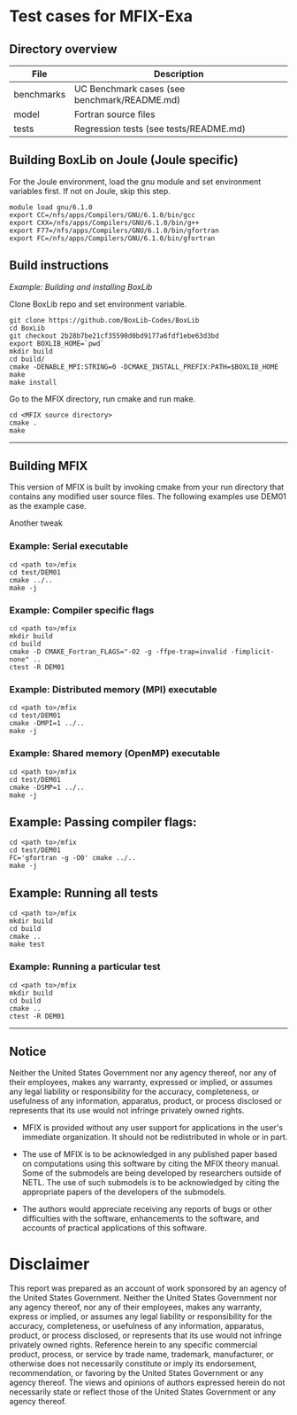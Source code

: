 # Test cases for MFIX-Exa

## Directory overview

| File       | Description                                         |
| ---------  | --------------------------------------------------- |
| benchmarks | UC Benchmark cases (see benchmark/README.md)        |
| model      | Fortran source files                                |
| tests      | Regression tests (see tests/README.md)              |



## Building BoxLib on Joule (Joule specific)
For the Joule environment, load the gnu module and set environment variables first. If not on Joule, skip this step.
```shell
module load gnu/6.1.0
export CC=/nfs/apps/Compilers/GNU/6.1.0/bin/gcc
export CXX=/nfs/apps/Compilers/GNU/6.1.0/bin/g++
export F77=/nfs/apps/Compilers/GNU/6.1.0/bin/gfortran
export FC=/nfs/apps/Compilers/GNU/6.1.0/bin/gfortran
```

## Build instructions

_Example: Building and installing BoxLib_

Clone BoxLib repo and set environment variable.
```shell
git clone https://github.com/BoxLib-Codes/BoxLib
cd BoxLib
git checkout 2b28b7be21cf35590d0bd9177a6fdf1ebe63d3bd
export BOXLIB_HOME=`pwd`
mkdir build
cd build/
cmake -DENABLE_MPI:STRING=0 -DCMAKE_INSTALL_PREFIX:PATH=$BOXLIB_HOME
make
make install
```
Go to the MFIX directory, run cmake and run make.
```shell
cd <MFIX source directory>
cmake .
make
```




---------------------------------------------------------------------



## Building MFIX

This version of MFIX is built by invoking cmake from your run
directory that contains any modified user source files. The
following examples use DEM01 as the example case.

Another tweak

### Example: Serial executable
```shell
cd <path to>/mfix
cd test/DEM01
cmake ../..
make -j
```

### Example: Compiler specific flags
```shell
cd <path to>/mfix
mkdir build
cd build
cmake -D CMAKE_Fortran_FLAGS="-O2 -g -ffpe-trap=invalid -fimplicit-none" ..
ctest -R DEM01
```

### Example: Distributed memory (MPI) executable
```shell
cd <path to>/mfix
cd test/DEM01
cmake -DMPI=1 ../..
make -j
```

### Example: Shared memory (OpenMP) executable
```shell
cd <path to>/mfix
cd test/DEM01
cmake -DSMP=1 ../..
make -j
```

## Example: Passing compiler flags:
```shell
cd <path to>/mfix
cd test/DEM01
FC='gfortran -g -O0' cmake ../..
make -j
```

## Example:  Running all tests
```shell
cd <path to>/mfix
mkdir build
cd build
cmake ..
make test
```

### Example: Running a particular test
```shell
cd <path to>/mfix
mkdir build
cd build
cmake ..
ctest -R DEM01
```


--------------------------------------------------------------------

## Notice
Neither the United States Government nor any agency thereof, nor any
of their employees, makes any warranty, expressed or implied, or
assumes any legal liability or responsibility for the accuracy,
completeness, or usefulness of any information, apparatus, product,
or process disclosed or represents that its use would not infringe
privately owned rights.

* MFIX is provided without any user support for applications in the
  user's immediate organization. It should not be redistributed in
  whole or in part.

* The use of MFIX is to be acknowledged in any published paper based
  on computations using this software by citing the MFIX theory
  manual. Some of the submodels are being developed by researchers
  outside of NETL. The use of such submodels is to be acknowledged
  by citing the appropriate papers of the developers of the submodels.

* The authors would appreciate receiving any reports of bugs or other
  difficulties with the software, enhancements to the software, and
  accounts of practical applications of this software.

# Disclaimer
This report was prepared as an account of work sponsored by an agency
of the United States Government. Neither the United States Government
nor any agency thereof, nor any of their employees, makes any
warranty, express or implied, or assumes any legal liability or
responsibility for the accuracy, completeness, or usefulness of any
information, apparatus, product, or process disclosed, or represents
that its use would not infringe privately owned rights. Reference
herein to any specific commercial product, process, or service by
trade name, trademark, manufacturer, or otherwise does not
necessarily constitute or imply its endorsement, recommendation, or
favoring by the United States Government or any agency thereof. The
views and opinions of authors expressed herein do not necessarily
state or reflect those of the United States Government or any
agency thereof.
